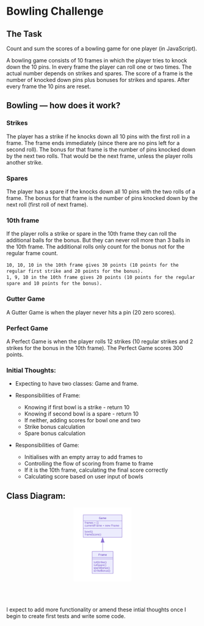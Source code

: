 
Bowling Challenge
=================

## The Task

Count and sum the scores of a bowling game for one player (in JavaScript).

A bowling game consists of 10 frames in which the player tries to knock down the 10 pins. In every frame the player can roll one or two times. The actual number depends on strikes and spares. The score of a frame is the number of knocked down pins plus bonuses for strikes and spares. After every frame the 10 pins are reset.

## Bowling — how does it work?

### Strikes

The player has a strike if he knocks down all 10 pins with the first roll in a frame. The frame ends immediately (since there are no pins left for a second roll). The bonus for that frame is the number of pins knocked down by the next two rolls. That would be the next frame, unless the player rolls another strike.

### Spares

The player has a spare if the knocks down all 10 pins with the two rolls of a frame. The bonus for that frame is the number of pins knocked down by the next roll (first roll of next frame).

### 10th frame

If the player rolls a strike or spare in the 10th frame they can roll the additional balls for the bonus. But they can never roll more than 3 balls in the 10th frame. The additional rolls only count for the bonus not for the regular frame count.

    10, 10, 10 in the 10th frame gives 30 points (10 points for the regular first strike and 20 points for the bonus).
    1, 9, 10 in the 10th frame gives 20 points (10 points for the regular spare and 10 points for the bonus).

### Gutter Game

A Gutter Game is when the player never hits a pin (20 zero scores).

### Perfect Game

A Perfect Game is when the player rolls 12 strikes (10 regular strikes and 2 strikes for the bonus in the 10th frame). The Perfect Game scores 300 points.

### Initial Thoughts:

* Expecting to have two classes: Game and frame.
* Responsibilities of Frame:
    - Knowing if first bowl is a strike - return 10
    - Knowing if second bowl is a spare - return 10
    - If neither, adding scores for bowl one and two
    - Strike bonus calculation
    - Spare bonus calculation
    
 * Responsibilities of Game:
    - Initialises with an empty array to add frames to
    - Controlling the flow of scoring from frame to frame
    - If it is the 10th frame, calculating the final score correctly
    - Calculating score based on user input of bowls
    


## Class Diagram:

<p align="center">
<img src=/images/ClassDiagram.png width=30%>
</p><br><br>

I expect to add more functionality or amend these intial thoughts once I begin to create first tests and write some code.
